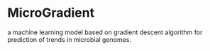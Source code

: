 # MicroGradient
a machine learning model based on gradient descent algorithm for prediction of trends in microbial genomes.
